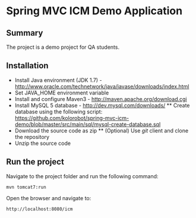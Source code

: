 Spring MVC ICM Demo Application
=========================================

Summary
-------
The project is a demo project for QA students.

Installation
------------

* Install Java environment (JDK 1.7) - http://www.oracle.com/technetwork/java/javase/downloads/index.html
* Set JAVA_HOME environment variable
* Install and configure Maven3 - http://maven.apache.org/download.cgi
* Install MySQL 5 database - http://dev.mysql.com/downloads/
** Create database using the following script: https://github.com/kolorobot/spring-mvc-icm-demo/blob/master/src/main/sql/mysql-create-database.sql
* Download the source code as zip
** (Optional) Use *git* client and clone the repository
* Unzip the source code

Run the project
----------------

Navigate to the project folder and run the following command:

	mvn tomcat7:run

Open the browser and navigate to:

    http://localhost:8080/icm
